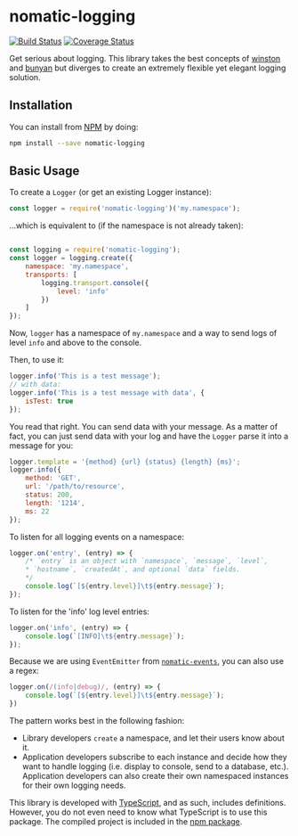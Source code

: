 # nomatic-logging
[![Build Status](https://travis-ci.org/bdfoster/nomatic-logging.svg?branch=master)](https://travis-ci.org/bdfoster/nomatic-logging) [![Coverage Status](https://coveralls.io/repos/github/bdfoster/nomatic-logging/badge.svg?branch=master)](https://coveralls.io/github/bdfoster/nomatic-logging?branch=master)

Get serious about logging. This library takes the best concepts of
[winston](https://github.com/winstonjs/winston) and
[bunyan](https://github.com/trentm/node-bunyan) but diverges to create
an extremely flexible yet elegant logging solution.

## Installation

You can install from [NPM](https://www.npmjs.com/package/nomatic-logging) by doing:
```bash
npm install --save nomatic-logging
```

## Basic Usage

To create a ```Logger``` (or get an existing Logger instance):
```javascript
const logger = require('nomatic-logging')('my.namespace');
```
...which is equivalent to (if the namespace is not already taken):
```javascript

const logging = require('nomatic-logging');
const logger = logging.create({
    namespace: 'my.namespace',
    transports: [
        logging.transport.console({
            level: 'info'
        })
    ]
});
```
Now, ```logger``` has a namespace of ```my.namespace``` and a way to send logs of level ```info``` and above to the console.

Then, to use it:
```javascript
logger.info('This is a test message');
// with data:
logger.info('This is a test message with data', {
    isTest: true
});
```
You read that right. You can send data with your message. As a matter of fact, you can just send data with your log and 
have the ```Logger``` parse it into a message for you:
```javascript
logger.template = '{method} {url} {status} {length} {ms}';
logger.info({
    method: 'GET',
    url: '/path/to/resource',
    status: 200,
    length: '1214',
    ms: 22
});
```

To listen for all logging events on a namespace:
```javascript
logger.on('entry', (entry) => {
    /* `entry` is an object with `namespace`, `message`, `level`,
    * `hostname`, `createdAt`, and optional `data` fields.
    */
    console.log(`[${entry.level}]\t${entry.message}`);
});
```

To listen for the 'info' log level entries:
```javascript
logger.on('info', (entry) => {
    console.log(`[INFO]\t${entry.message}`);
});
```
Because we are using ```EventEmitter``` from [```nomatic-events```](https://www.npmjs.com/package/nomatic-events), you can also use a regex:
```javascript
logger.on(/(info|debug)/, (entry) => {
    console.log(`[${entry.level}]\t${entry.message}`);
})
```

The pattern works best in the following fashion:
  * Library developers ```create``` a namespace, and let their users know about it.
  * Application developers subscribe to each instance and decide how they want to handle logging (i.e. display to 
  console, send to a database, etc.). Application developers can also create their own namespaced instances for their own logging needs.



This library is developed with [TypeScript](http://www.typescriptlang.org/), and as such, includes definitions. 
However, you do not even need to know what TypeScript is to use this package. The compiled project is included in the 
[npm package](http://npmjs.com/package/nomatic-logging).
